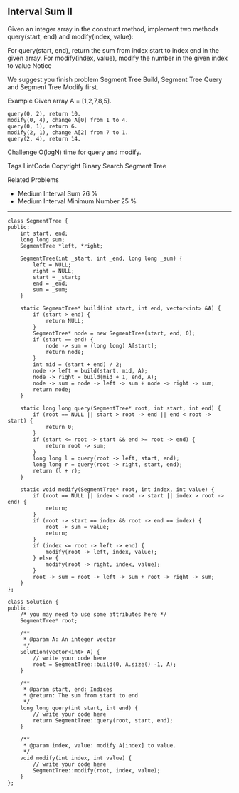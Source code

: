 ## Interval Sum II  ##

Given an integer array in the construct method, implement two methods query(start, end) and modify(index, value):

For query(start, end), return the sum from index start to index end in the given array.
For modify(index, value), modify the number in the given index to value
 Notice

We suggest you finish problem Segment Tree Build, Segment Tree Query and Segment Tree Modify first.

Example
Given array A = [1,2,7,8,5].

	query(0, 2), return 10.
	modify(0, 4), change A[0] from 1 to 4.
	query(0, 1), return 6.
	modify(2, 1), change A[2] from 7 to 1.
	query(2, 4), return 14.
Challenge 
O(logN) time for query and modify.

Tags 
LintCode Copyright Binary Search Segment Tree

Related Problems 

- Medium Interval Sum 26 %
- Medium Interval Minimum Number 25 %

----------
	class SegmentTree {
	public:
	    int start, end;
	    long long sum;
	    SegmentTree *left, *right;
	
	    SegmentTree(int _start, int _end, long long _sum) {
	        left = NULL;
	        right = NULL;
	        start = _start;
	        end = _end;
	        sum = _sum;
	    }
	
	    static SegmentTree* build(int start, int end, vector<int> &A) {
	        if (start > end) {
	            return NULL;
	        }
	        SegmentTree* node = new SegmentTree(start, end, 0);
	        if (start == end) {
	            node -> sum = (long long) A[start];
	            return node;
	        }
	        int mid = (start + end) / 2;
	        node -> left = build(start, mid, A);
	        node -> right = build(mid + 1, end, A);
	        node -> sum = node -> left -> sum + node -> right -> sum;
	        return node;
	    }
	
	    static long long query(SegmentTree* root, int start, int end) {
	        if (root == NULL || start > root -> end || end < root -> start) {
	            return 0;
	        }
	        if (start <= root -> start && end >= root -> end) {
	            return root -> sum;
	        }
	        long long l = query(root -> left, start, end);
	        long long r = query(root -> right, start, end);
	        return (l + r);
	    }
	    
	    static void modify(SegmentTree* root, int index, int value) {
	        if (root == NULL || index < root -> start || index > root -> end) {
	            return;
	        }
	        if (root -> start == index && root -> end == index) {
	            root -> sum = value;
	            return;
	        }
	        if (index <= root -> left -> end) {
	            modify(root -> left, index, value);
	        } else {
	            modify(root -> right, index, value);
	        }
	        root -> sum = root -> left -> sum + root -> right -> sum;
	    }
	};
	
	class Solution {
	public:
	    /* you may need to use some attributes here */
	    SegmentTree* root;
	
	    /**
	     * @param A: An integer vector
	     */
	    Solution(vector<int> A) {
	        // write your code here
	        root = SegmentTree::build(0, A.size() -1, A);
	    }
	    
	    /**
	     * @param start, end: Indices
	     * @return: The sum from start to end
	     */
	    long long query(int start, int end) {
	        // write your code here
	        return SegmentTree::query(root, start, end);
	    }
	    
	    /**
	     * @param index, value: modify A[index] to value.
	     */
	    void modify(int index, int value) {
	        // write your code here
	        SegmentTree::modify(root, index, value);
	    }
	};
